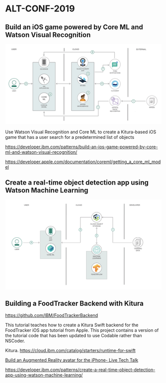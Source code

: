 # ALT-CONF-2019

## Build an iOS game powered by Core ML and Watson Visual Recognition

<img src="Watson_ML.png">

Use Watson Visual Recognition and Core ML to create a Kitura-based iOS game 
that has a  user search for a predetermined list of objects

https://developer.ibm.com/patterns/build-an-ios-game-powered-by-core-ml-and-watson-visual-recognition/

https://developer.apple.com/documentation/coreml/getting_a_core_ml_model

## Create a real-time object detection app using Watson Machine Learning


<img src="Tensorflow.png">



## Building a FoodTracker Backend with Kitura

https://github.com/IBM/FoodTrackerBackend

This tutorial teaches how to create a Kitura Swift backend for the FoodTracker iOS app tutorial from Apple. This project contains a version of the tutorial code that has been updated to use Codable rather than NSCoder.

Kitura.  https://cloud.ibm.com/catalog/starters/runtime-for-swift

[Build an Augmented Reality avatar for the iPhone- Live Tech Talk](https://developer.ibm.com/videos/build-an-ar-avatar-for-the-iphone-live-tech-talk/)

https://developer.ibm.com/patterns/create-a-real-time-object-detection-app-using-watson-machine-learning/
